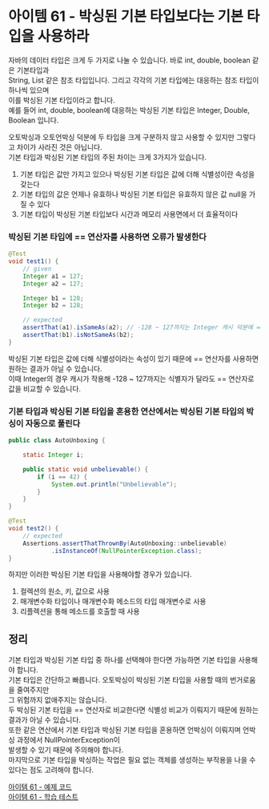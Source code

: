 # 아이템 61 - 박싱된 기본 타입보다는 기본 타입을 사용하라

자바의 데이터 타입은 크게 두 가지로 나눌 수 있습니다. 바로 int, double, boolean 같은 기본타입과      
String, List 같은 참조 타입입니다. 그리고 각각의 기본 타입에는 대응하는 참조 타입이 하나씩 있으며        
이를 박싱된 기본 타입이라고 합니다.       
예를 들어 int, double, boolean에 대응하는 박싱된 기본 타입은 Integer, Double, Boolean 입니다.       

오토박싱과 오토언박싱 덕분에 두 타입을 크게 구분하지 않고 사용할 수 있지만 그렇다고 차이가 사라진 것은 아닙니다.         
기본 타입과 박싱된 기본 타입의 주된 차이는 크게 3가지가 있습니다.       

1. 기본 타입은 값만 가지고 있으나 박싱된 기본 타입은 값에 더해 식별성이란 속성을 갖는다
2. 기본 타입의 값은 언제나 유효하나 박싱된 기본 타입은 유효하지 않은 값 null을 가질 수 있다
3. 기본 타입이 박싱된 기본 타입보다 시간과 메모리 사용면에서 더 효율적이다

### 박싱된 기본 타입에 == 연산자를 사용하면 오류가 발생한다

````java
@Test
void test1() {
    // given
    Integer a1 = 127;
    Integer a2 = 127;

    Integer b1 = 128;
    Integer b2 = 128;

    // expected
    assertThat(a1).isSameAs(a2); // -128 ~ 127까지는 Integer 캐시 덕분에 == 비교 가능
    assertThat(b1).isNotSameAs(b2);
}
````

박싱된 기본 타입은 값에 더해 식별성이라는 속성이 있기 때문에 == 연산자를 사용하면 원하는 결과가 아닐 수 있습니다.    
이때 Integer의 경우 캐시가 작용해 -128 ~ 127까지는 식별자가 달라도 == 연산자로 값을 비교할 수 있습니다.       

### 기본 타입과 박싱된 기본 타입을 혼용한 연산에서는 박싱된 기본 타입의 박싱이 자동으로 풀린다

````java
public class AutoUnboxing {

    static Integer i;

    public static void unbelievable() {
        if (i == 42) {
            System.out.println("Unbelievable");
        }
    }
}
````

````java
@Test
void test2() {
    // expected
    Assertions.assertThatThrownBy(AutoUnboxing::unbelievable)
            .isInstanceOf(NullPointerException.class);
}
````

하지만 이러한 박싱된 기본 타입을 사용해야할 경우가 있습니다.     
1. 컬렉션의 원소, 키, 값으로 사용
2. 매개변수화 타입이나 매개변수화 메소드의 타입 매개변수로 사용
3. 리플렉션을 통해 메소드를 호출할 때 사용

## 정리

기본 타입과 박싱된 기본 타입 중 하나를 선택해야 한다면 가능하면 기본 타입을 사용해야 합니다.    
기본 타입은 간단하고 빠릅니다. 오토박싱이 박싱된 기본 타입을 사용할 때의 번거로움을 줄여주지만    
그 위험까지 없애주지는 않습니다.     
두 박싱된 기본 타입을 == 연산자로 비교한다면 식별성 비교가 이뤄지기 때문에 원하는 결과가 아닐 수 있습니다.   
또한 같은 연산에서 기본 타입과 박싱된 기본 타입을 혼용하면 언박싱이 이뤄지며 언박싱 과정에서 NullPointerException이    
발생할 수 있기 때문에 주의해야 합니다.        
마지막으로 기본 타입을 박싱하는 작업은 필요 없는 객체를 생성하는 부작용을 나을 수 있다는 점도 고려해야 합니다.     

[아이템 61 - 예제 코드](https://github.com/320Hwany/EffectiveJava/tree/main/src/main/java/effective/chapter9/item61)                                                                                                    
[아이템 61 - 학습 테스트](https://github.com/320Hwany/EffectiveJava/tree/main/src/test/java/effective/chapter9/item61)         
